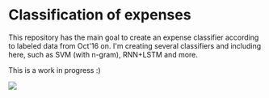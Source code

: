 # Classification of expenses

This repository has the main goal to create an expense classifier according to labeled data from Oct'16 on.
I'm creating several classifiers and including here, such as SVM (with n-gram), RNN+LSTM and more.

This is a work in progress :)

![](https://m.popkey.co/d81ec6/mrely.gif)